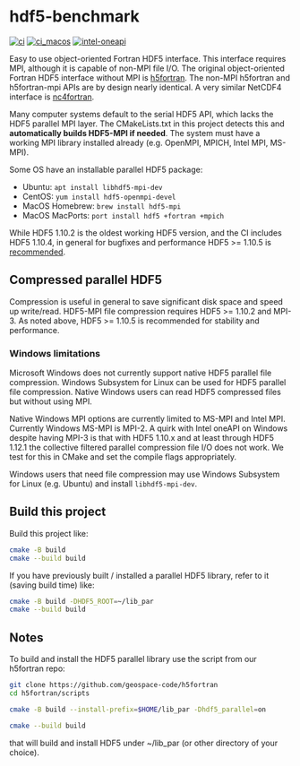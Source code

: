 # hdf5-benchmark

[![ci](https://github.com/scivision/hdf5-benchmark/actions/workflows/ci.yml/badge.svg)](https://github.com/scivision/hdf5-benchmark/actions/workflows/ci.yml)
[![ci_macos](https://github.com/scivision/hdf5-benchmark/actions/workflows/ci_macos.yml/badge.svg)](https://github.com/scivision/hdf5-benchmark/actions/workflows/ci_macos.yml)
[![intel-oneapi](https://github.com/scivision/hdf5-benchmark/actions/workflows/intel-oneapi.yml/badge.svg)](https://github.com/scivision/hdf5-benchmark/actions/workflows/intel-oneapi.yml)

Easy to use object-oriented Fortran HDF5 interface.
This interface requires MPI, although it is capable of non-MPI file I/O.
The original object-oriented Fortran HDF5 interface without MPI is [h5fortran](https://github.com/geospace-code/h5fortran).
The non-MPI h5fortran and h5fortran-mpi APIs are by design nearly identical.
A very similar NetCDF4 interface is [nc4fortran](https://github.com/geospace-code/nc4fortran).

Many computer systems default to the serial HDF5 API, which lacks the HDF5 parallel MPI layer.
The CMakeLists.txt in this project detects this and **automatically builds HDF5-MPI if needed**.
The system must have a working MPI library installed already (e.g. OpenMPI, MPICH, Intel MPI, MS-MPI).

Some OS have an installable parallel HDF5 package:

* Ubuntu: `apt install libhdf5-mpi-dev`
* CentOS: `yum install hdf5-openmpi-devel`
* MacOS Homebrew: `brew install hdf5-mpi`
* MacOS MacPorts: `port install hdf5 +fortran +mpich`

While HDF5 1.10.2 is the oldest working HDF5 version, and the CI includes HDF5 1.10.4, in general for bugfixes and performance HDF5 >= 1.10.5 is [recommended](https://portal.hdfgroup.org/display/knowledge/OpenMPI+Build+Issues).

## Compressed parallel HDF5

Compression is useful in general to save significant disk space and speed up write/read.
HDF5-MPI file compression requires HDF5 >= 1.10.2 and MPI-3.
As noted above, HDF5 >= 1.10.5 is recommended for stability and performance.

### Windows limitations

Microsoft Windows does not currently support native HDF5 parallel file compression.
Windows Subsystem for Linux can be used for HDF5 parallel file compression.
Native Windows users can read HDF5 compressed files but without using MPI.

Native Windows MPI options are currently limited to MS-MPI and Intel MPI.
Currently Windows MS-MPI is MPI-2.
A quirk with Intel oneAPI on Windows despite having MPI-3 is that with HDF5 1.10.x and at least through HDF5 1.12.1 the collective filtered parallel compression file I/O does not work.
We test for this in CMake and set the compile flags appropriately.

Windows users that need file compression may use Windows Subsystem for Linux (e.g. Ubuntu) and install `libhdf5-mpi-dev`.

## Build this project

Build this project like:

```sh
cmake -B build
cmake --build build
```

If you have previously built / installed a parallel HDF5 library, refer to it (saving build time) like:

```sh
cmake -B build -DHDF5_ROOT=~/lib_par
cmake --build build
```

## Notes

To build and install the HDF5 parallel library use the script from our h5fortran repo:

```sh
git clone https://github.com/geospace-code/h5fortran
cd h5fortran/scripts

cmake -B build --install-prefix=$HOME/lib_par -Dhdf5_parallel=on

cmake --build build
```

that will build and install HDF5 under ~/lib_par (or other directory of your choice).
